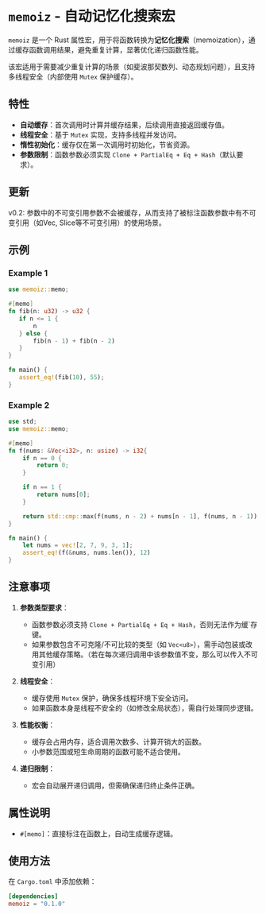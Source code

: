  # `memoiz` - 自动记忆化搜索宏

 `memoiz` 是一个 Rust 属性宏，用于将函数转换为**记忆化搜索**（memoization），通过缓存函数调用结果，避免重复计算，显著优化递归函数性能。

 该宏适用于需要减少重复计算的场景（如斐波那契数列、动态规划问题），且支持多线程安全（内部使用 `Mutex` 保护缓存）。

 ## 特性

 - **自动缓存**：首次调用时计算并缓存结果，后续调用直接返回缓存值。
 - **线程安全**：基于 `Mutex` 实现，支持多线程并发访问。
 - **惰性初始化**：缓存仅在第一次调用时初始化，节省资源。
 - **参数限制**：函数参数必须实现 `Clone + PartialEq + Eq + Hash`（默认要求）。
 
 ## 更新
 
 v0.2: 参数中的不可变引用参数不会被缓存，从而支持了被标注函数参数中有不可变引用（如Vec, Slice等不可变引用）的使用场景。
 
 ## 示例

### Example 1
 ```rust
 use memoiz::memo;

 #[memo]
 fn fib(n: u32) -> u32 {
    if n <= 1 {
        n
    } else {
        fib(n - 1) + fib(n - 2)
    }
 }

fn main() {
    assert_eq!(fib(10), 55);
}
 ```
### Example 2
```rust
use std;
use memoiz::memo;

#[memo]
fn f(nums: &Vec<i32>, n: usize) -> i32{
    if n == 0 {
        return 0;
    }

    if n == 1 {
        return nums[0];
    }

    return std::cmp::max(f(nums, n - 2) + nums[n - 1], f(nums, n - 1));
}

fn main() {
    let nums = vec![2, 7, 9, 3, 1];
    assert_eq!(f(&nums, nums.len()), 12)
}
```

 ## 注意事项

 1. **参数类型要求**：
    - 函数参数必须支持 `Clone + PartialEq + Eq + Hash`，否则无法作为缓`存键。
    - 如果参数包含不可克隆/不可比较的类型（如 `Vec<u8>`），需手动包装或改用其他缓存策略。（若在每次递归调用中该参数值不变，那么可以传入不可变引用）

 2. **线程安全**：
    - 缓存使用 `Mutex` 保护，确保多线程环境下安全访问。
    - 如果函数本身是线程不安全的（如修改全局状态），需自行处理同步逻辑。

 3. **性能权衡**：
    - 缓存会占用内存，适合调用次数多、计算开销大的函数。
    - 小参数范围或短生命周期的函数可能不适合使用。

 4. **递归限制**：
    - 宏会自动展开递归调用，但需确保递归终止条件正确。

 ## 属性说明

 - `#[memo]`：直接标注在函数上，自动生成缓存逻辑。
 

 ## 使用方法

 在 `Cargo.toml` 中添加依赖：

 ```toml
 [dependencies]
 memoiz = "0.1.0"
 ```


